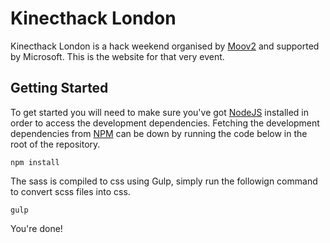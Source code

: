 # Kinecthack London

Kinecthack London is a hack weekend organised by [Moov2](http://moov2.com) and supported by Microsoft. This is the website for that very event.

## Getting Started

To get started you will need to make sure you've got [NodeJS](http://nodejs.org/) installed in order to access the development dependencies. Fetching the development dependencies from [NPM](http://npmjs.org) can be down by running the code below in the root of the repository.

    npm install

The sass is compiled to css using Gulp, simply run the followign command to convert scss files into css.

    gulp

You're done!

